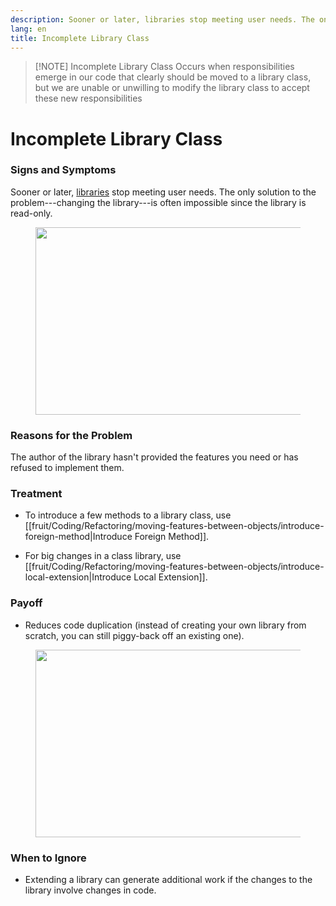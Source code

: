 ```yaml
---
description: Sooner or later, libraries stop meeting user needs. The only solution to the problem---changing the library---is often impossible since the library is read-only.
lang: en
title: Incomplete Library Class
---
```

> [!NOTE] Incomplete Library Class
> Occurs when responsibilities emerge in our code that clearly should be moved to a library class, but we are unable or unwilling to modify the library class to accept these new responsibilities

# Incomplete Library Class

### Signs and Symptoms

Sooner or later, [libraries](https://en.wikipedia.org/wiki/Library_(computing)) stop meeting user needs. The only solution to the problem---changing the library---is often impossible since the library is read-only.

<figure class="image">
<img
src="https://refactoring.guru/images/refactoring/content/smells/incomplete-library-class-01.png?id=ca51f740f7fd39b7de1430b64cae9f8c"
srcset="https://refactoring.guru/images/refactoring/content/smells/incomplete-library-class-01-2x.png?id=25c39ccf56423153b7c977c57943af54 2x"
width="500" height="300" />
</figure>

### Reasons for the Problem

The author of the library hasn't provided the features you need or has
refused to implement them.

### Treatment

- To introduce a few methods to a library class, use [[fruit/Coding/Refactoring/moving-features-between-objects/introduce-foreign-method|Introduce Foreign Method]].

- For big changes in a class library, use [[fruit/Coding/Refactoring/moving-features-between-objects/introduce-local-extension|Introduce Local Extension]].

### Payoff

- Reduces code duplication (instead of creating your own library from scratch, you can still piggy-back off an existing one).

<figure class="image">
<img
src="https://refactoring.guru/images/refactoring/content/smells/incomplete-library-class-02.png?id=05a8d9c631d43a3fb256196f366fd089"
srcset="https://refactoring.guru/images/refactoring/content/smells/incomplete-library-class-02-2x.png?id=cb204d62084939b3d9e6f97d5d3662ee 2x"
loading="lazy" width="500" height="300" />
</figure>

### When to Ignore

- Extending a library can generate additional work if the changes to the library involve changes in code.
